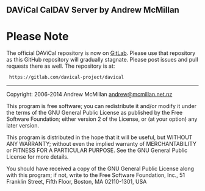 DAViCal CalDAV Server by Andrew McMillan
-

Please Note
===

The official DAViCal repository is now on
[GitLab](https://gitlab.com). Please use that repository as this
GitHub repository will gradually stagnate. Please post issues and pull
requests there as well. The repository is at:

     https://gitlab.com/davical-project/davical

***
Copyright: 2006-2014 Andrew McMillan <andrew@mcmillan.net.nz>

This program is free software; you can redistribute it and/or modify
it under the terms of the GNU General Public License as published by
the Free Software Foundation; either version 2 of the License, or
(at your option) any later version.

This program is distributed in the hope that it will be useful,
but WITHOUT ANY WARRANTY; without even the implied warranty of
MERCHANTABILITY or FITNESS FOR A PARTICULAR PURPOSE.  See the
GNU General Public License for more details.

You should have received a copy of the GNU General Public License
along with this program; if not, write to the Free Software
Foundation, Inc., 51 Franklin Street, Fifth Floor, Boston, MA
02110-1301, USA
